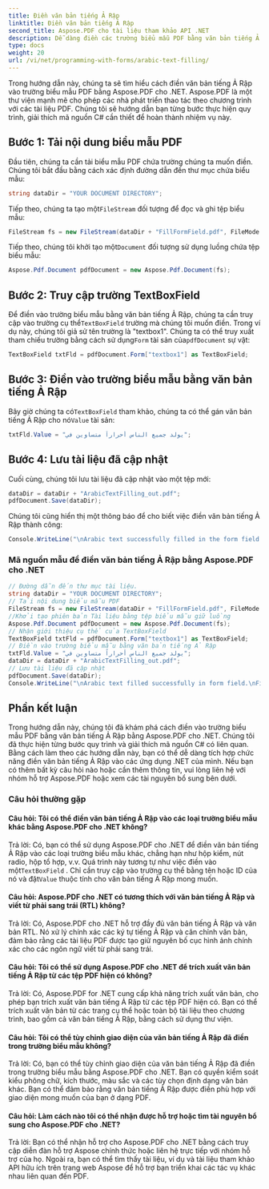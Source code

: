 ```yaml
---
title: Điền văn bản tiếng Ả Rập
linktitle: Điền văn bản tiếng Ả Rập
second_title: Aspose.PDF cho tài liệu tham khảo API .NET
description: Dễ dàng điền các trường biểu mẫu PDF bằng văn bản tiếng Ả Rập bằng Aspose.PDF cho .NET.
type: docs
weight: 20
url: /vi/net/programming-with-forms/arabic-text-filling/
---
```

Trong hướng dẫn này, chúng ta sẽ tìm hiểu cách điền văn bản tiếng Ả Rập vào trường biểu mẫu PDF bằng Aspose.PDF cho .NET. Aspose.PDF là một thư viện mạnh mẽ cho phép các nhà phát triển thao tác theo chương trình với các tài liệu PDF. Chúng tôi sẽ hướng dẫn bạn từng bước thực hiện quy trình, giải thích mã nguồn C# cần thiết để hoàn thành nhiệm vụ này.

## Bước 1: Tải nội dung biểu mẫu PDF

Đầu tiên, chúng ta cần tải biểu mẫu PDF chứa trường chúng ta muốn điền. Chúng tôi bắt đầu bằng cách xác định đường dẫn đến thư mục chứa biểu mẫu:

```csharp
string dataDir = "YOUR DOCUMENT DIRECTORY";
```

 Tiếp theo, chúng ta tạo một`FileStream` đối tượng để đọc và ghi tệp biểu mẫu:

```csharp
FileStream fs = new FileStream(dataDir + "FillFormField.pdf", FileMode.Open, FileAccess.ReadWrite);
```

 Tiếp theo, chúng tôi khởi tạo một`Document` đối tượng sử dụng luồng chứa tệp biểu mẫu:

```csharp
Aspose.Pdf.Document pdfDocument = new Aspose.Pdf.Document(fs);
```

## Bước 2: Truy cập trường TextBoxField

 Để điền vào trường biểu mẫu bằng văn bản tiếng Ả Rập, chúng ta cần truy cập vào trường cụ thể`TextBoxField` trường mà chúng tôi muốn điền. Trong ví dụ này, chúng tôi giả sử tên trường là "textbox1". Chúng ta có thể truy xuất tham chiếu trường bằng cách sử dụng`Form` tài sản của`pdfDocument` sự vật:

```csharp
TextBoxField txtFld = pdfDocument.Form["textbox1"] as TextBoxField;
```

## Bước 3: Điền vào trường biểu mẫu bằng văn bản tiếng Ả Rập

 Bây giờ chúng ta có`TextBoxField` tham khảo, chúng ta có thể gán văn bản tiếng Ả Rập cho nó`Value` tài sản:

```csharp
txtFld.Value = "يولد جميع الناس أحراراً متساوين في";
```

## Bước 4: Lưu tài liệu đã cập nhật

Cuối cùng, chúng tôi lưu tài liệu đã cập nhật vào một tệp mới:

```csharp
dataDir = dataDir + "ArabicTextFilling_out.pdf";
pdfDocument.Save(dataDir);
```

Chúng tôi cũng hiển thị một thông báo để cho biết việc điền văn bản tiếng Ả Rập thành công:

```csharp
Console.WriteLine("\nArabic text successfully filled in the form field.\nFile saved in the following location: " + dataDir);
```

### Mã nguồn mẫu để điền văn bản tiếng Ả Rập bằng Aspose.PDF cho .NET 
```csharp
// Đường dẫn đến thư mục tài liệu.
string dataDir = "YOUR DOCUMENT DIRECTORY";
// Tải nội dung biểu mẫu PDF
FileStream fs = new FileStream(dataDir + "FillFormField.pdf", FileMode.Open, FileAccess.ReadWrite);
//Khởi tạo phiên bản Tài liệu bằng tệp biểu mẫu giữ luồng
Aspose.Pdf.Document pdfDocument = new Aspose.Pdf.Document(fs);
// Nhận giới thiệu cụ thể của TextBoxField
TextBoxField txtFld = pdfDocument.Form["textbox1"] as TextBoxField;
// Điền vào trường biểu mẫu bằng văn bản tiếng Ả Rập
txtFld.Value = "يولد جميع الناس أحراراً متساوين في";
dataDir = dataDir + "ArabicTextFilling_out.pdf";
// Lưu tài liệu đã cập nhật
pdfDocument.Save(dataDir);
Console.WriteLine("\nArabic text filled successfully in form field.\nFile saved at " + dataDir);
```

## Phần kết luận

Trong hướng dẫn này, chúng tôi đã khám phá cách điền vào trường biểu mẫu PDF bằng văn bản tiếng Ả Rập bằng Aspose.PDF cho .NET. Chúng tôi đã thực hiện từng bước quy trình và giải thích mã nguồn C# có liên quan. Bằng cách làm theo các hướng dẫn này, bạn có thể dễ dàng tích hợp chức năng điền văn bản tiếng Ả Rập vào các ứng dụng .NET của mình. Nếu bạn có thêm bất kỳ câu hỏi nào hoặc cần thêm thông tin, vui lòng liên hệ với nhóm hỗ trợ Aspose.PDF hoặc xem các tài nguyên bổ sung bên dưới.

### Câu hỏi thường gặp

#### Câu hỏi: Tôi có thể điền văn bản tiếng Ả Rập vào các loại trường biểu mẫu khác bằng Aspose.PDF cho .NET không?

 Trả lời: Có, bạn có thể sử dụng Aspose.PDF cho .NET để điền văn bản tiếng Ả Rập vào các loại trường biểu mẫu khác, chẳng hạn như hộp kiểm, nút radio, hộp tổ hợp, v.v. Quá trình này tương tự như việc điền vào một`TextBoxField` . Chỉ cần truy cập vào trường cụ thể bằng tên hoặc ID của nó và đặt`Value` thuộc tính cho văn bản tiếng Ả Rập mong muốn.

#### Câu hỏi: Aspose.PDF cho .NET có tương thích với văn bản tiếng Ả Rập và viết từ phải sang trái (RTL) không?

Trả lời: Có, Aspose.PDF cho .NET hỗ trợ đầy đủ văn bản tiếng Ả Rập và văn bản RTL. Nó xử lý chính xác các ký tự tiếng Ả Rập và căn chỉnh văn bản, đảm bảo rằng các tài liệu PDF được tạo giữ nguyên bố cục hình ảnh chính xác cho các ngôn ngữ viết từ phải sang trái.

#### Câu hỏi: Tôi có thể sử dụng Aspose.PDF cho .NET để trích xuất văn bản tiếng Ả Rập từ các tệp PDF hiện có không?

Trả lời: Có, Aspose.PDF for .NET cung cấp khả năng trích xuất văn bản, cho phép bạn trích xuất văn bản tiếng Ả Rập từ các tệp PDF hiện có. Bạn có thể trích xuất văn bản từ các trang cụ thể hoặc toàn bộ tài liệu theo chương trình, bao gồm cả văn bản tiếng Ả Rập, bằng cách sử dụng thư viện.

#### Câu hỏi: Tôi có thể tùy chỉnh giao diện của văn bản tiếng Ả Rập đã điền trong trường biểu mẫu không?

Trả lời: Có, bạn có thể tùy chỉnh giao diện của văn bản tiếng Ả Rập đã điền trong trường biểu mẫu bằng Aspose.PDF cho .NET. Bạn có quyền kiểm soát kiểu phông chữ, kích thước, màu sắc và các tùy chọn định dạng văn bản khác. Bạn có thể đảm bảo rằng văn bản tiếng Ả Rập được điền phù hợp với giao diện mong muốn của bạn ở dạng PDF.

#### Câu hỏi: Làm cách nào tôi có thể nhận được hỗ trợ hoặc tìm tài nguyên bổ sung cho Aspose.PDF cho .NET?

Trả lời: Bạn có thể nhận hỗ trợ cho Aspose.PDF cho .NET bằng cách truy cập diễn đàn hỗ trợ Aspose chính thức hoặc liên hệ trực tiếp với nhóm hỗ trợ của họ. Ngoài ra, bạn có thể tìm thấy tài liệu, ví dụ và tài liệu tham khảo API hữu ích trên trang web Aspose để hỗ trợ bạn triển khai các tác vụ khác nhau liên quan đến PDF.